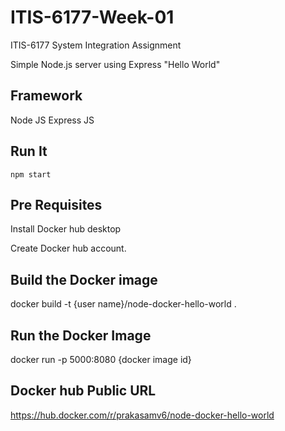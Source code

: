 # ITIS-6177-Week-01
ITIS-6177 System Integration Assignment

Simple Node.js server using Express "Hello World"

## Framework 
Node JS
Express JS

## Run It

`npm start`

## Pre Requisites  

Install Docker hub desktop

Create Docker hub account.

## Build the Docker image

docker build -t {user name}/node-docker-hello-world .

## Run the Docker Image

docker run -p 5000:8080  {docker image id}

## Docker hub Public URL

https://hub.docker.com/r/prakasamv6/node-docker-hello-world


